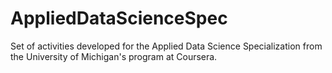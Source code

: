 # AppliedDataScienceSpec
Set of activities developed for the Applied Data Science Specialization from the University of Michigan's program at Coursera.
